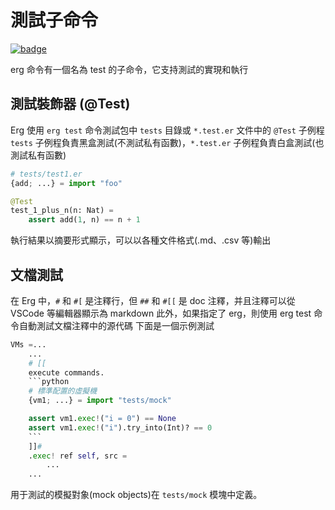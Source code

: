 # 測試子命令

[![badge](https://img.shields.io/endpoint.svg?url=https%3A%2F%2Fgezf7g7pd5.execute-api.ap-northeast-1.amazonaws.com%2Fdefault%2Fsource_up_to_date%3Fowner%3Derg-lang%26repos%3Derg%26ref%3Dmain%26path%3Ddoc/EN/tools/test.md%26commit_hash%3Da162001c6fb8938240cd0006b256969cce1298a6)](https://gezf7g7pd5.execute-api.ap-northeast-1.amazonaws.com/default/source_up_to_date?owner=erg-lang&repos=erg&ref=main&path=doc/EN/tools/test.md&commit_hash=a162001c6fb8938240cd0006b256969cce1298a6)

erg 命令有一個名為 test 的子命令，它支持測試的實現和執行

## 測試裝飾器 (@Test)

Erg 使用 `erg test` 命令測試包中 `tests` 目錄或 `*.test.er` 文件中的 `@Test` 子例程
`tests` 子例程負責黑盒測試(不測試私有函數)，`*.test.er` 子例程負責白盒測試(也測試私有函數)

```python
# tests/test1.er
{add; ...} = import "foo"

@Test
test_1_plus_n(n: Nat) =
    assert add(1, n) == n + 1
```

執行結果以摘要形式顯示，可以以各種文件格式(.md、.csv 等)輸出

## 文檔測試

在 Erg 中，`#` 和 `#[` 是注釋行，但 `##` 和 `#[[` 是 doc 注釋，并且注釋可以從 VSCode 等編輯器顯示為 markdown
此外，如果指定了 erg，則使用 erg test 命令自動測試文檔注釋中的源代碼
下面是一個示例測試

```python
VMs =...
    ...
    # [[
    execute commands.
    ```python
    # 標準配置的虛擬機
    {vm1; ...} = import "tests/mock"

    assert vm1.exec!("i = 0") == None
    assert vm1.exec!("i").try_into(Int)? == 0
    ```
    ]]# 
    .exec! ref self, src =
        ...
    ...
```

用于測試的模擬對象(mock objects)在 `tests/mock` 模塊中定義。